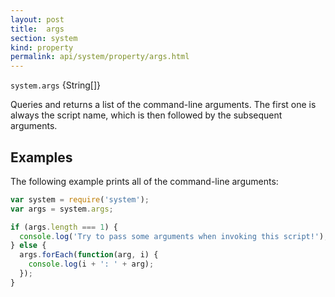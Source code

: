 ```yaml
---
layout: post
title:  args
section: system
kind: property
permalink: api/system/property/args.html
---
```


`system.args` {String[]}

Queries and returns a list of the command-line arguments.  The first one is always the script name, which is then followed by the subsequent arguments.

## Examples

The following example prints all of the command-line arguments:

```javascript
var system = require('system');
var args = system.args;

if (args.length === 1) {
  console.log('Try to pass some arguments when invoking this script!');
} else {
  args.forEach(function(arg, i) {
    console.log(i + ': ' + arg);
  });
}
```








